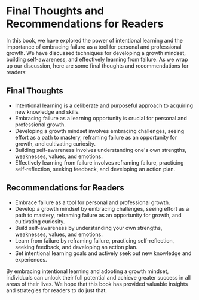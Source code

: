 Final Thoughts and Recommendations for Readers
==========================================================

In this book, we have explored the power of intentional learning and the importance of embracing failure as a tool for personal and professional growth. We have discussed techniques for developing a growth mindset, building self-awareness, and effectively learning from failure. As we wrap up our discussion, here are some final thoughts and recommendations for readers:

Final Thoughts
--------------

* Intentional learning is a deliberate and purposeful approach to acquiring new knowledge and skills.
* Embracing failure as a learning opportunity is crucial for personal and professional growth.
* Developing a growth mindset involves embracing challenges, seeing effort as a path to mastery, reframing failure as an opportunity for growth, and cultivating curiosity.
* Building self-awareness involves understanding one's own strengths, weaknesses, values, and emotions.
* Effectively learning from failure involves reframing failure, practicing self-reflection, seeking feedback, and developing an action plan.

Recommendations for Readers
---------------------------

* Embrace failure as a tool for personal and professional growth.
* Develop a growth mindset by embracing challenges, seeing effort as a path to mastery, reframing failure as an opportunity for growth, and cultivating curiosity.
* Build self-awareness by understanding your own strengths, weaknesses, values, and emotions.
* Learn from failure by reframing failure, practicing self-reflection, seeking feedback, and developing an action plan.
* Set intentional learning goals and actively seek out new knowledge and experiences.

By embracing intentional learning and adopting a growth mindset, individuals can unlock their full potential and achieve greater success in all areas of their lives. We hope that this book has provided valuable insights and strategies for readers to do just that.
